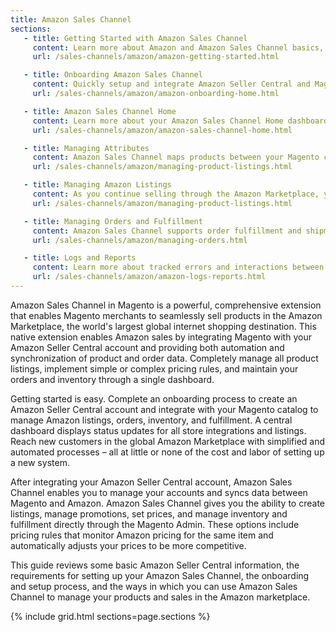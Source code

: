 ```yaml
---
title: Amazon Sales Channel
sections:
   - title: Getting Started with Amazon Sales Channel
     content: Learn more about Amazon and Amazon Sales Channel basics, key features, best practices, and more.
     url: /sales-channels/amazon/amazon-getting-started.html

   - title: Onboarding Amazon Sales Channel
     content: Quickly setup and integrate Amazon Seller Central and Magento with a guided onboarding process. Get your Amazon Sales Channel up and running to start selling.
     url: /sales-channels/amazon/amazon-onboarding-home.html

   - title: Amazon Sales Channel Home
     content: Learn more about your Amazon Sales Channel Home dashboard and options available. Access and manage store configurations, listings, and more.
     url: /sales-channels/amazon/amazon-sales-channel-home.html

   - title: Managing Attributes
     content: Amazon Sales Channel maps products between your Magento catalog and Amazon using product attributes. Learn more about creating, mapping, and managing those attributes.
     url: /sales-channels/amazon/managing-product-listings.html

   - title: Managing Amazon Listings
     content: As you continue selling through the Amazon Marketplace, you may need to update, add, and manage your listings (settings, rules, and pricing). Learn more about reviewing the status and completing updates.
     url: /sales-channels/amazon/managing-product-listings.html

   - title: Managing Orders and Fulfillment
     content: Amazon Sales Channel supports order fulfillment and shipments through Amazon and Magento. Learn more about fulfilling through Amazon, directly through Magento, and order management options.
     url: /sales-channels/amazon/managing-orders.html

   - title: Logs and Reports
     content: Learn more about tracked errors and interactions between Amazon and Magento.
     url: /sales-channels/amazon/amazon-logs-reports.html
---
```


Amazon Sales Channel in Magento is a powerful, comprehensive extension that enables Magento merchants to seamlessly sell products in the Amazon Marketplace, the world's largest global internet shopping destination. This native extension enables Amazon sales by integrating Magento with your Amazon Seller Central account and providing both automation and synchronization of product and order data. Completely manage all product listings, implement simple or complex pricing rules, and maintain your orders and inventory through a single dashboard.

Getting started is easy. Complete an onboarding process to create an Amazon Seller Central account and integrate with your Magento catalog to manage Amazon listings, orders, inventory, and fulfillment. A central dashboard displays status updates for all store integrations and listings. Reach new customers in the global Amazon Marketplace with simplified and automated processes – all at little or none of the cost and labor of setting up a new system.

After integrating your Amazon Seller Central account, Amazon Sales Channel enables you to manage your accounts and syncs data between Magento and Amazon. Amazon Sales Channel gives you the ability to create listings, manage promotions, set prices, and manage inventory and fulfillment directly through the Magento Admin. These options include pricing rules that monitor Amazon pricing for the same item and automatically adjusts your prices to be more competitive.

This guide reviews some basic Amazon Seller Central information, the requirements for setting up your Amazon Sales Channel, the onboarding and setup process, and the ways in which you can use Amazon Sales Channel to manage your products and sales in the Amazon marketplace.

{% include grid.html sections=page.sections %}